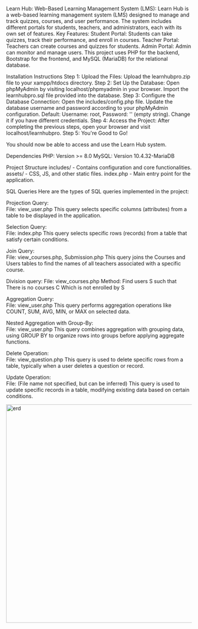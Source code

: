 Learn Hub: Web-Based Learning Management System (LMS): 
Learn Hub is a web-based learning management system (LMS) designed to manage and track quizzes, courses, and user performance. The system includes different portals for students, teachers, and administrators, each with its own set of features.
Key Features:
Student Portal: Students can take quizzes, track their performance, and enroll in courses.
Teacher Portal: Teachers can create courses and quizzes for students.
Admin Portal: Admin can monitor and manage users.
This project uses PHP for the backend, Bootstrap for the frontend, and MySQL (MariaDB) for the relational database.

Installation Instructions
Step 1: Upload the Files: Upload the learnhubpro.zip file to your xampp/htdocs directory.
Step 2: Set Up the Database: Open phpMyAdmin by visiting localhost/phpmyadmin in your browser. Import the learnhubpro.sql file provided into the database.
Step 3: Configure the Database Connection: Open the includes/config.php file. Update the database username and password according to your phpMyAdmin configuration. Default: Username: root, Password: '' (empty string). Change it if you have different credentials.
Step 4: Access the Project: After completing the previous steps, open your browser and visit localhost/learnhubpro.
Step 5: You're Good to Go!

You should now be able to access and use the Learn Hub system.

Dependencies
PHP: Version >= 8.0
MySQL: Version 10.4.32-MariaDB 

Project Structure
  includes/ - Contains configuration and core functionalities.
  assets/ - CSS, JS, and other static files.
  index.php - Main entry point for the application.

SQL Queries
  Here are the types of SQL queries implemented in the project:

  Projection Query:  
    File: view_user.php
    This query selects specific columns (attributes) from a table to be displayed in the application.
  
  Selection Query:  
    File: index.php
    This query selects specific rows (records) from a table that satisfy certain conditions.
  
  Join Query:  
    File: view_courses.php, Submission.php
    This query joins the Courses and Users tables to find the names of all teachers associated with a specific course.
  
  Division query: 
    File: view_courses.php
    Method: Find users S such that There is no courses C Which is not enrolled by S

  Aggregation Query:  
    File: view_user.php
    This query performs aggregation operations like COUNT, SUM, AVG, MIN, or MAX on selected data.
    
  Nested Aggregation with Group-By:  
    File: view_user.php
    This query combines aggregation with grouping data, using GROUP BY to organize rows into groups before applying aggregate functions.
 
  Delete Operation:  
    File: view_question.php
    This query is used to delete specific rows from a table, typically when a user deletes a question or record.
  
  Update Operation:  
    File: (File name not specified, but can be inferred)
    This query is used to update specific records in a table, modifying existing data based on certain conditions.

<img width="591" alt="erd" src="https://github.com/user-attachments/assets/197f12fd-57a7-4230-abc0-2d8862e6f092" />



